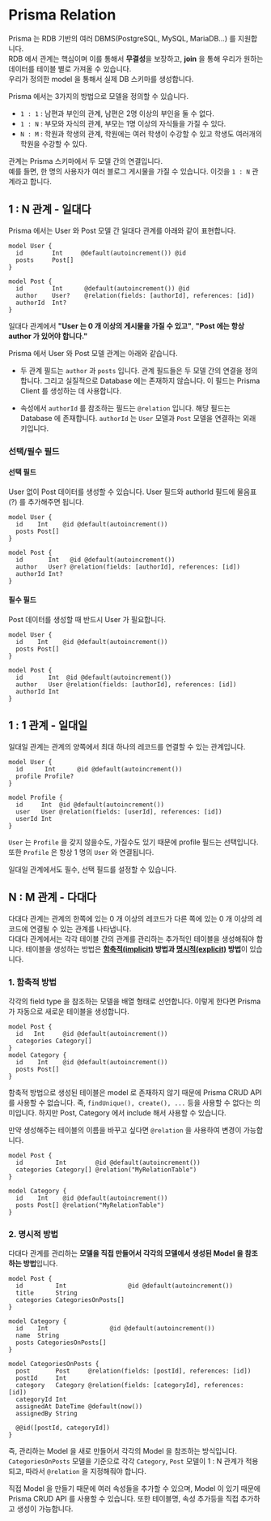 # Prisma Relation
Prisma 는 RDB 기반의 여러 DBMS(PostgreSQL, MySQL, MariaDB...) 를 지원합니다.   
RDB 에서 관계는 핵심이며 이를 통해서 **무결성**을 보장하고, **join** 을 통해 우리가 원하는 데이터를 테이블 별로 가져올 수 있습니다.    
우리가 정의한 model 을 통해서 실제 DB 스키마를 생성합니다.

Prisma 에서는 3가지의 방법으로 모델을 정의할 수 있습니다.

- ```1 : 1``` : 남편과 부인의 관계, 남편은 2명 이상의 부인을 둘 수 없다.
- ```1 : N``` : 부모와 자식의 관계, 부모는 1명 이상의 자식들을 가질 수 있다.
- ```N : M``` : 학원과 학생의 관계, 학원에는 여러 학생이 수강할 수 있고 학생도 여러개의 학원을 수강할 수 있다.

관계는 Prisma 스키마에서 두 모델 간의 연결입니다.    
예를 들면, 한 명의 사용자가 여러 블로그 게시물을 가질 수 있습니다.
이것을 ```1 : N``` 관계라고 합니다.

## 1 : N 관계 - 일대다
Prisma 에서는 User 와 Post 모델 간 일대다 관계를 아래와 같이 표현합니다.

```
model User {
  id        Int     @default(autoincrement()) @id
  posts     Post[]
}

model Post {
  id        Int      @default(autoincrement()) @id
  author    User?    @relation(fields: [authorId], references: [id])
  authorId  Int?
}
```

일대다 관계에서 **"User 는 0 개 이상의 게시물을 가질 수 있고"**, **"Post 에는 항상 author 가 있어야 합니다."** 

Prisma 에서 User 와 Post 모델 관계는 아래와 같습니다.

- 두 관계 필드는 ```author``` 과 ```posts``` 입니다.
관계 필드들은 두 모델 간의 연결을 정의합니다. 그리고 실질적으로 Database 에는 존재하지 않습니다. 이 필드는 Prisma Client 를 생성하는 데 사용합니다.
  
- 속성에서 ```authorId``` 를 참조하는 필드는 ```@relation``` 입니다. 해당 필드는 Database 에 존재합니다. 
```authorId``` 는  ```User``` 모델과 ```Post``` 모델을 연결하는 외래 키입니다. 

### 선택/필수 필드
#### 선택 필드
User 없이 Post 데이터를 생성할 수 있습니다. User 필드와 authorId 필드에 물음표(?) 를 추가해주면 됩니다.

```
model User {
  id    Int    @id @default(autoincrement())
  posts Post[]
}

model Post {
  id       Int   @id @default(autoincrement())
  author   User? @relation(fields: [authorId], references: [id])
  authorId Int?
}
```

#### 필수 필드
Post 데이터를 생성할 때 반드시 User 가 필요합니다.

```
model User {
  id    Int    @id @default(autoincrement())
  posts Post[]
}

model Post {
  id       Int  @id @default(autoincrement())
  author   User @relation(fields: [authorId], references: [id])
  authorId Int
}
```

## 1 : 1 관계 - 일대일
일대일 관계는 관계의 양쪽에서 최대 하나의 레코드를 연결할 수 있는 관계입니다.    

```
model User {
  id      Int      @id @default(autoincrement())
  profile Profile?
}

model Profile {
  id     Int  @id @default(autoincrement())
  user   User @relation(fields: [userId], references: [id])
  userId Int 
}
```

```User``` 는 ```Profile``` 을 갖지 않을수도, 가질수도 있기 때문에 profile 필드는 선택입니다. 
또한 ```Profile``` 은 항상 1 명의 ```User``` 와 연결됩니다.

일대일 관계에서도 필수, 선택 필드를 설정할 수 있습니다.

## N : M 관계 - 다대다
다대다 관계는 관계의 한쪽에 있는 0 개 이상의 레코드가 다른 쪽에 있는 0 개 이상의 레코드에 연결될 수 있는 관계를 나타냅니다.    
다대다 관계에서는 각각 테이블 간의 관계를 관리하는 추가적인 테이블을 생성해줘야 합니다. 
테이블을 생성하는 방법은 **[함축적(implicit)](https://www.prisma.io/docs/concepts/components/prisma-schema/relations/many-to-many-relations#implicit-many-to-many-relations) 방법과 [명시적(explicit)](https://www.prisma.io/docs/concepts/components/prisma-schema/relations/many-to-many-relations#explicit-many-to-many-relations) 방법**이 있습니다.

### 1. 함축적 방법
각각의 field type 을 참조하는 모델을 배열 형태로 선언합니다. 이렇게 한다면 Prisma 가 자동으로 새로운 테이블을 생성합니다.

```
model Post {
  id   Int     @id @default(autoincrement())
  categories Category[]
}
model Category {
  id    Int    @id @default(autoincrement())
  posts Post[]
}
```

함축적 방법으로 생성된 테이블은 model 로 존재하지 않기 때문에 Prisma CRUD API 를 사용할 수 없습니다.
즉, ```findUnique(), create(), ...``` 등을 사용할 수 없다는 의미입니다.
하지만 Post, Category 에서 include 해서 사용할 수 있습니다.

만약 생성해주는 테이블의 이름을 바꾸고 싶다면 ```@relation``` 을 사용하여 변경이 가능합니다.

```
model Post {
  id         Int        @id @default(autoincrement())
  categories Category[] @relation("MyRelationTable")
}

model Category {
  id    Int    @id @default(autoincrement())
  posts Post[] @relation("MyRelationTable")
}
```

### 2. 명시적 방법
다대다 관계를 관리하는 **모델을 직접 만들어서 각각의 모델에서 생성된 Model 을 참조하는 방법**입니다.

```
model Post {
  id         Int                 @id @default(autoincrement())
  title      String
  categories CategoriesOnPosts[]
}

model Category {
  id    Int                 @id @default(autoincrement())
  name  String
  posts CategoriesOnPosts[]
}

model CategoriesOnPosts {
  post       Post     @relation(fields: [postId], references: [id])
  postId     Int 
  category   Category @relation(fields: [categoryId], references: [id])
  categoryId Int 
  assignedAt DateTime @default(now())
  assignedBy String

  @@id([postId, categoryId])
}
```

즉, 관리하는 Model 을 새로 만들어서 각각의 Model 을 참조하는 방식입니다. ```CategoriesOnPosts``` 모델을 기준으로 각각 ```Category```, ```Post``` 모델이 1 : N 관계가 적용되고, 따라서 ```@relation``` 을 지정해줘야 합니다.

직접 Model 을 만들기 때문에 여러 속성들을 추가할 수 있으며, Model 이 있기 때문에 Prisma CRUD API 를 사용할 수 있습니다.
또한 테이블명, 속성 추가등을 직접 추가하고 생성이 가능합니다.
